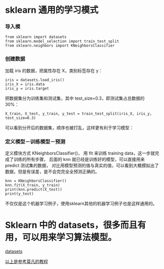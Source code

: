 # sklearn 通用的学习模式

### 导入模

```
from sklearn import datasets
from sklearn.model_selection import train_test_split
from sklearn.neighbors import KNeighborsClassifier
```

### 创建数据

加载 iris 的数据，把属性存在 X，类别标签存在 y：

```
iris = datasets.load_iris()
iris_X = iris.data
iris_y = iris.target
```
把数据集分为训练集和测试集，其中 test_size=0.3，即测试集占总数据的 30%：

```
X_train, X_test, y_train, y_test = train_test_split(iris_X, iris_y, test_size=0.3)
```
可以看到分开后的数据集，顺序也被打乱，这样更有利于学习模型：

### 定义模型－训练模型－预测

定义模块方式 KNeighborsClassifier()， 用 fit 来训练 training data，这一步就完成了训练的所有步骤， 后面的 knn 就已经是训练好的模型，可以直接用来 predict 测试集的数据， 对比用模型预测的值与真实的值，可以看到大概模拟出了数据，但是有误差，是不会完完全全预测正确的。

```
knn = KNeighborsClassifier()
knn.fit(X_train, y_train)
print(knn.predict(X_test))
print(y_test)
```

不仅仅是这个机器学习例子，使用sklearn其他的机器学习例子也是这样通用的。

#  Sklearn 中的 datasets，很多而且有用，可以用来学习算法模型。

[datasets](http://scikit-learn.org/stable/modules/classes.html#module-sklearn.datasets)


[以上是参考莫凡的教程](https://morvanzhou.github.io/tutorials/machine-learning/sklearn/)





